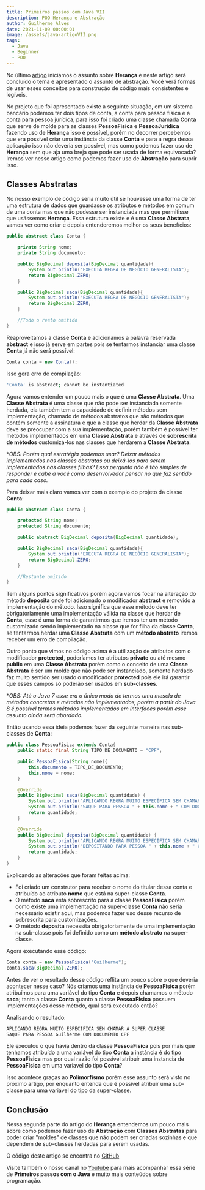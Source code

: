 ```yaml
---
title: Primeiros passos com Java VII
description: POO Herança e Abstração
author: Guilherme Alves
date: 2021-11-09 00:00:01
image: /assets/java-artigoVII.png
tags:
  - Java
  - Beginner
  - POO
---
```


No último [artigo](https://programadev.com.br/java-iniciante-pt6/) iniciamos o assunto sobre **Herança** e neste artigo será concluído o tema e apresentado o assunto de abstração. Você verá formas de usar esses conceitos para construção de código mais consistentes e legíveis.

No projeto que foi apresentado existe a seguinte situação, em um sistema bancário podemos ter dois tipos de conta, a conta para pessoa física e a conta para pessoa jurídica, para isso foi criado uma classe chamada **Conta** que serve de molde para as classes **PessoaFisica** e **PessoaJuridica** fazendo uso de **Herança** isso é possível, porém no decorrer percebemos que era possível criar uma instância da classe **Conta** e para a regra dessa aplicação isso não deveria ser possível, mas como podemos fazer uso de **Herança** sem que aja uma breja que pode ser usada de forma equivocada? Iremos ver nesse artigo como podemos fazer uso de **Abstração** para suprir isso.

## Classes Abstratas

No nosso exemplo de código seria muito útil se houvesse uma forma de ter uma estrutura de dados que guardasse os atributos e métodos em comum de uma conta mas que não pudesse ser instanciada mas que permitisse que usássemos **Herança**. Essa estrutura existe e é uma **Classe Abstrata**, vamos ver como criar e depois entenderemos melhor os seus benefícios:

```java
public abstract class Conta {

    private String nome;
    private String documento;

    public BigDecimal deposita(BigDecimal quantidade){
        System.out.println("EXECUTA REGRA DE NEGÓCIO GENERALISTA");
        return BigDecimal.ZERO;
    }

    public BigDecimal saca(BigDecimal quantidade){
        System.out.println("EXECUTA REGRA DE NEGÓCIO GENERALISTA");
        return BigDecimal.ZERO;
    }

    //Todo o resto omitido
}
```

Reaproveitamos a classe **Conta** e adicionamos a palavra reservada **abstract** e isso já serve em partes pois se tentarmos instanciar uma classe **Conta** já não será possível:

```java
Conta conta = new Conta();
```

Isso gera erro de compilação:

```bash
'Conta' is abstract; cannot be instantiated
```

Agora vamos entender um pouco mais o que é uma **Classe Abstrata**. Uma **Classe Abstrata** é uma classe que não pode ser instanciada somente herdada, ela também tem a capacidade de definir métodos sem implementação, chamado de métodos abstratos que são métodos que contém somente a assinatura e que a classe que herdar da **Classe Abstrata** deve se preocupar com a sua implementação, porém também é possível ter métodos implementados em uma **Classe Abstrata** e através de **sobrescrita de métodos** customizá-los nas classes que herdarem a **Classe Abstrata**.

**OBS: Porém qual estratégia podemos usar? Deixar métodos implementados nas classes abstratas ou deixá-los para serem implementados nas classes filhas? Essa pergunta não é tão simples de responder e cabe a você como desenvolvedor pensar no que faz sentido para cada caso.*

Para deixar mais claro vamos ver com o exemplo do projeto da classe **Conta**:

```java
public abstract class Conta {

    protected String nome;
    protected String documento;

    public abstract BigDecimal deposita(BigDecimal quantidade);

    public BigDecimal saca(BigDecimal quantidade){
        System.out.println("EXECUTA REGRA DE NEGÓCIO GENERALISTA");
        return BigDecimal.ZERO;
    }

    //Restante omitido
}
```

Tem alguns pontos significativos porém agora vamos focar na alteração do método **deposita** onde foi adicionado o modificador **abstract** e removido a implementação do método. Isso significa que esse método deve ter obrigatoriamente uma implementação válida na classe que herdar de **Conta**, esse é uma forma de garantirmos que iremos ter um método customizado sendo implementado na classe que for filha da classe **Conta**, se tentarmos herdar uma **Classe Abstrata** com um **método abstrato** iremos receber um erro de compilação.

Outro ponto que vimos no código acima é a utilização de atributos com o modificador **protected**, poderíamos ter atributos **private** ou até mesmo **public** em uma **Classe Abstrata** porém como o conceito de uma **Classe Abstrata** é ser um molde que não pode ser instanciado, somente herdado faz muito sentido ser usado o modificador **protected** pois ele irá garantir que esses campos só poderão ser usados em **sub-classes**.

**OBS: Até o Java 7 esse era o único modo de termos uma mescla de métodos concretos e métodos não implementados, porém a partir do Java 8 é possível termos métodos implementados em Interfaces porém esse assunto ainda será abordado.*

Então usando essa ideia podemos fazer da seguinte maneira nas sub-classes de **Conta**:

```java
public class PessoaFisica extends Conta{
    public static final String TIPO_DE_DOCUMENTO = "CPF";

    public PessoaFisica(String nome){
        this.documento = TIPO_DE_DOCUMENTO;
        this.nome = nome;
    }

    @Override
    public BigDecimal saca(BigDecimal quantidade) {
        System.out.println("APLICANDO REGRA MUITO ESPECÍFICA SEM CHAMAR A SUPER CLASSE");
        System.out.println("SAQUE PARA PESSOA " + this.nome + " COM DOCUMENTO " +  this.documento);
        return quantidade;
    }

    @Override
    public BigDecimal deposita(BigDecimal quantidade) {
        System.out.println("APLICANDO REGRA MUITO ESPECÍFICA SEM CHAMAR A SUPER CLASSE");
        System.out.println("DEPOSITANDO PARA PESSOA " + this.nome + " COM DOCUMENTO " +  this.documento);
        return quantidade;
    }
}
```

Explicando as alterações que foram feitas acima:

- Foi criado um construtor para receber o nome do titular dessa conta e atribuído ao atributo **nome** que está na super-classe **Conta**.
- O método **saca** está sobrescrito para a classe **PessoaFisica** porém como existe uma implementação na super-classe **Conta** nào seria necessário existir aqui, mas podemos fazer uso desse recurso de sobrescrita para customizações.
- O método **deposita** necessita obrigatoriamente de uma implementação na sub-classe pois foi definido como um **método abstrato** na super-classe.

Agora executando esse código:

```java
Conta conta = new PessoaFisica("Guilherme");
conta.saca(BigDecimal.ZERO);
```

Antes de ver o resultado desse código reflita um pouco sobre o que deveria acontecer nesse caso? Nós criamos uma instância de **PessoaFisica** porém atribuímos para uma variável do tipo **Conta** e depois chamamos o método **saca**; tanto a classe **Conta** quanto a classe **PessoaFisica** possuem implementações desse método, qual será executado então?

Analisando o resultado:

```bash
APLICANDO REGRA MUITO ESPECÍFICA SEM CHAMAR A SUPER CLASSE
SAQUE PARA PESSOA Guilherme COM DOCUMENTO CPF
```

Ele executou o que havia dentro da classe **PessoaFisica** pois por mais que tenhamos atribuído a uma variável do tipo **Conta** a instância é do tipo **PessoaFisica** mas por qual razão foi possível atribuir uma instancia de **PessoaFisica** em uma variavel do tipo **Conta**?

Isso acontece graças ao **Polimorfismo** porém esse assunto será visto no próximo artigo, por enquanto entenda que é possível atribuir uma sub-classe para uma variável do tipo da super-classe.

## Conclusão

Nessa segunda parte do artigo do **Herança** entendemos um pouco mais sobre como podemos fazer uso de **Abstração** com **Classes Abstratas** para poder criar "moldes" de classes que não podem ser criadas sozinhas e que dependem de sub-classes herdadas para serem usadas.

O código deste artigo se encontra no [GitHub](https://github.com/guilhermegarcia86/helloworld)

Visite também o nosso canal no [Youtube](https://www.youtube.com/channel/UCDWmrzFPkkQf5VI_ziZrgvw) para mais acompanhar essa série de **Primeiros passos com o Java** e muito mais conteúdos sobre programação.